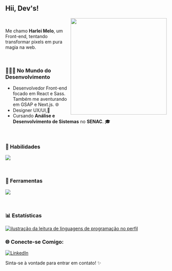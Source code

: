 

## Hii, Dev's! 

<img src="https://user-images.githubusercontent.com/74038190/212750996-938b257b-266c-45a7-9af7-655341c0f58b.gif" min-height="300px" max-height="300px" height="300px" min-width="300px" max-width="300px" width="300px" align="right">
<br>

Me chamo **Harlei Melo**, um Front-end, tentando transformar pixels em pura magia na web.

</br>

### 👩🏾‍💻 No Mundo do Desenvolvimento

- Desenvolvedor Front-end focado em React e Sass. Também me aventurando em GSAP e Next.js. 🌐
- Designer UX/UI,🎨
- Cursando **Análise e Desenvolvimento de Sistemas** no **SENAC**. 🎓
    
</br>

### 🚀  Habilidades

<p align="left">
  <a href="https://skillicons.dev">
    <img src="https://skillicons.dev/icons?i=html,css,js,react,ts,sass" />
  </a>
</p>

</br>

### 🧰  Ferramentas

<p align="left">
  <a href="https://skillicons.dev">
    <img src="https://skillicons.dev/icons?i=vscode,figma,git,netlify" />
  </a>
</p>

</br>

### 📊 Estatísticas

<a href="https://github.com/Harlei-Melo" title="ilustração do mapeamento de linguagens">
  <img align="center" src="https://github-readme-stats.vercel.app/api/top-langs/?username=Harlei-Melo&theme=dracula&hide_langs_below=1" alt="ilustração da leitura de linguagens de programação no perfil"/>
</a>

</br>

### 🌐 Conecte-se Comigo:

<p align="left">
  <a href="https://www.linkedin.com/in/harlei-melo/" title="LinkedIn">
  <img src="https://img.shields.io/badge/-Linkedin-0e76a8?style=flat-square&logo=Linkedin&logoColor=white&link=/" alt="LinkedIn"/></a>

 Sinta-se à vontade para entrar em contato! ✨
